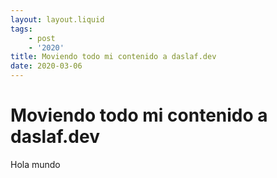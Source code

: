 ```yaml
---
layout: layout.liquid
tags:
    - post
    - '2020'
title: Moviendo todo mi contenido a daslaf.dev
date: 2020-03-06
---
```


# Moviendo todo mi contenido a daslaf.dev

Hola mundo
